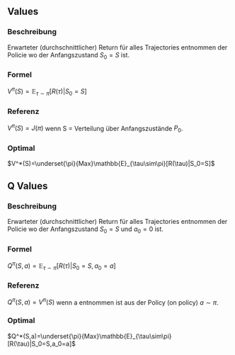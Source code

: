 ## Values

### Beschreibung
Erwarteter (durchschnittlicher) Return für alles Trajectories entnommen der Policie wo der Anfangszustand $S_0 = S$ ist.

### Formel
$V^\pi(S)=\mathbb{E}_{\tau\sim\pi}[R(\tau)|S_0=S]$

### Referenz
$V^\pi(S)=J(\pi)$ wenn S = Verteilung über Anfangszustände $P_0$.

### Optimal
$V^*(S)=\underset{\pi}{Max}\mathbb{E}_{\tau\sim\pi}[R(\tau)|S_0=S]$


## Q Values

### Beschreibung
Erwarteter (durchschnittlicher) Return für alles Trajectories entnommen der Policie wo der Anfangszustand $S_0=S$ und $a_0=0$ ist.

### Formel
$Q^\pi (S,a)=\mathbb{E}_{\tau\sim\pi}[R(\tau)|S_0=S, a_0=a]$

### Referenz
$Q^\pi(S,a)=V^\pi(S)$ wenn a entnommen ist aus der Policy (on policy) $a\sim\pi$.

### Optimal
$Q^*(S,a)=\underset{\pi}{Max}\mathbb{E}_{\tau\sim\pi}[R(\tau)|S_0=S,a_0=a]$